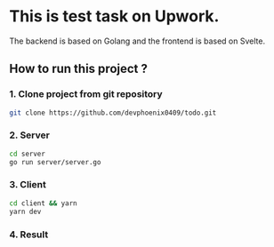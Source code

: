 # This is test task on Upwork.

The backend is based on Golang and the frontend is based on Svelte.

## How to run this project ?

### 1. Clone project from git repository
```sh
git clone https://github.com/devphoenix0409/todo.git
```

### 2. Server

```sh
cd server
go run server/server.go
```

### 3. Client

```sh
cd client && yarn
yarn dev
```

### 4. Result
